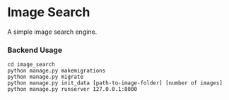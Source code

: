 # Image Search

A simple image search engine.



### Backend Usage

```
cd image_search
python manage.py makemigrations
python manage.py migrate
python manage.py init_data [path-to-image-folder] [number of images]
python manage.py runserver 127.0.0.1:8000
```

